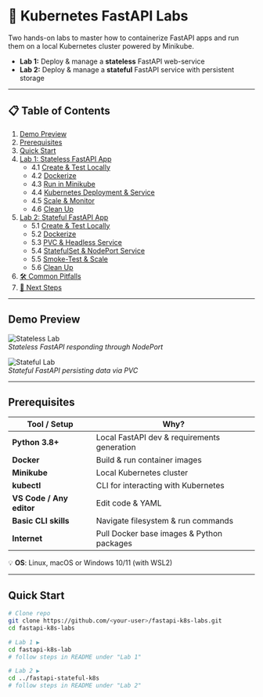 # 🚀 Kubernetes FastAPI Labs

Two hands-on labs to master how to containerize FastAPI apps and run them on a local Kubernetes cluster powered by Minikube.

- **Lab 1:** Deploy & manage a **stateless** FastAPI web-service  
- **Lab 2:** Deploy & manage a **stateful** FastAPI service with persistent storage

---

## 📋 Table of Contents

1. [Demo Preview](#demo-preview)  
2. [Prerequisites](#prerequisites)  
3. [Quick Start](#quick-start)  
4. [Lab 1: Stateless FastAPI App](#lab-1-stateless-fastapi-app)  
   - 4.1 [Create & Test Locally](#41-create--test-locally)  
   - 4.2 [Dockerize](#42-dockerize)  
   - 4.3 [Run in Minikube](#43-run-in-minikube)  
   - 4.4 [Kubernetes Deployment & Service](#44-kubernetes-deployment--service)  
   - 4.5 [Scale & Monitor](#45-scale--monitor)  
   - 4.6 [Clean Up](#46-clean-up)  
5. [Lab 2: Stateful FastAPI App](#lab-2-stateful-fastapi-app)  
   - 5.1 [Create & Test Locally](#51-create--test-locally)  
   - 5.2 [Dockerize](#52-dockerize)  
   - 5.3 [PVC & Headless Service](#53-pvc--headless-service)  
   - 5.4 [StatefulSet & NodePort Service](#54-statefulset--nodeport-service)  
   - 5.5 [Smoke-Test & Scale](#55-smoke-test--scale)  
   - 5.6 [Clean Up](#56-clean-up)  
6. [🛠 Common Pitfalls](#-common-pitfalls)  
7. [🔮 Next Steps](#-next-steps)  

---

## Demo Preview

![Stateless Lab](./assets/lab1-demo.png)  
*Stateless FastAPI responding through NodePort*

![Stateful Lab](./assets/lab2-demo.png)  
*Stateful FastAPI persisting data via PVC*

---

## Prerequisites

| Tool / Setup                     | Why?                                              |
| -------------------------------- | ------------------------------------------------- |
| **Python 3.8+**                  | Local FastAPI dev & requirements generation      |
| **Docker**                       | Build & run container images                     |
| **Minikube**                     | Local Kubernetes cluster                         |
| **kubectl**                      | CLI for interacting with Kubernetes              |
| **VS Code / Any editor**         | Edit code & YAML                                 |
| **Basic CLI skills**             | Navigate filesystem & run commands               |
| **Internet**                     | Pull Docker base images & Python packages        |

💡 **OS**: Linux, macOS or Windows 10/11 (with WSL2)

---

## Quick Start

```bash
# Clone repo
git clone https://github.com/<your-user>/fastapi-k8s-labs.git
cd fastapi-k8s-labs

# Lab 1 ▶️
cd fastapi-k8s-lab
# follow steps in README under "Lab 1"

# Lab 2 ▶️
cd ../fastapi-stateful-k8s
# follow steps in README under "Lab 2"
